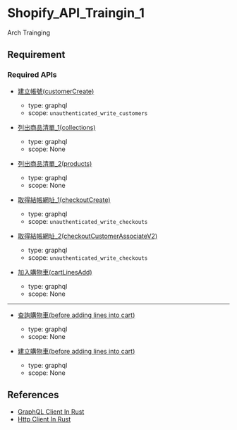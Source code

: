 # Shopify_API_Traingin_1

Arch Trainging

## Requirement

### Required APIs

- [建立帳號(customerCreate)](https://shopify.dev/api/storefront/2022-10/mutations/customerCreate)
  - type: graphql
  - scope: `unauthenticated_write_customers`

- [列出商品清單_1(collections)](https://shopify.dev/api/storefront/2022-10/queries/collections)
  - type: graphql
  - scope: None

- [列出商品清單_2(products)](https://shopify.dev/api/storefront/2022-04/queries/products)
  - type: graphql
  - scope: None

- [取得結帳網址_1(checkoutCreate)](https://shopify.dev/api/storefront/2022-10/mutations/checkoutCreate)
  - type: graphql
  - scope: `unauthenticated_write_checkouts`

- [取得結帳網址_2(checkoutCustomerAssociateV2)](https://shopify.dev/api/storefront/2022-10/mutations/checkoutCustomerAssociateV2)
  - type: graphql
  - scope: `unauthenticated_write_checkouts`

- [加入購物車(cartLinesAdd)](https://shopify.dev/api/storefront/2022-10/mutations/cartLinesAdd)
  - type: graphql
  - scope: None

---

- [查詢購物車(before adding lines into cart)](https://shopify.dev/api/storefront/2022-10/queries/cart)
  - type: graphql
  - scope: None

- [建立購物車(before adding lines into cart)](https://shopify.dev/api/storefront/2022-10/mutations/cartCreate)
  - type: graphql
  - scope: None

## References

- [GraphQL Client In Rust](https://github.com/graphql-rust/graphql-client)
- [Http Client In Rust](https://github.com/hyperium/hyper)
